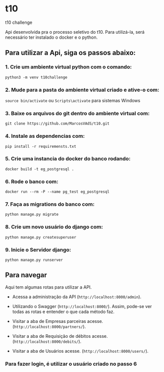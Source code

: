 # t10
t10 challenge

Api desenvolvida pra o processo seletivo do t10. Para utilizá-la, será necessário ter instalado o docker e o python.

## Para utilizar a Api, siga os passos abaixo:

### 1. Crie um ambiente virtual python com o comando:
```python3 -m venv t10challenge```

### 2. Mude para a pasta do ambiente virtual criado e ative-o com:
```source bin/activate```
ou
```Scripts\activate```
para sistemas Windows

### 3. Baixe os arquivos do git dentro do ambiente virtual com:
```git clone https://github.com/MarcosVAdS/t10.git```

### 4. Instale as dependencias com:
```pip install -r requiremensts.txt```

### 5. Crie uma instancia do docker do banco rodando:
```docker build -t eg_postgresql .```

### 6. Rode o banco com: 
```docker run --rm -P --name pg_test eg_postgresql```

### 7. Faça as migrations do banco com:
```python manage.py migrate```

### 8. Crie um novo usuário do django com:
```python manage.py createsuperuser```

### 9. Inicie o Servidor django:
```python manage.py runserver```

## Para navegar

Aqui tem algumas rotas para utilizar a API.

- Acessa a administração da API (`http://localhost:8000/admin`).

- Utilizando o Swagger (`http://localhost:8000/`). Assim, pode-se ver todas as rotas e entender o que cada método faz.

- Visitar a aba de Empresas parceiras acesse. (`http://localhost:8000/partners/`).

- Visitar a aba de Requisição de débitos acesse. (`http://localhost:8000/debits/`).

- Visitar a aba de Usuários acesse. (`http://localhost:8000/users/`).

### Para fazer login, é utilizar o usuário criado no passo 6
